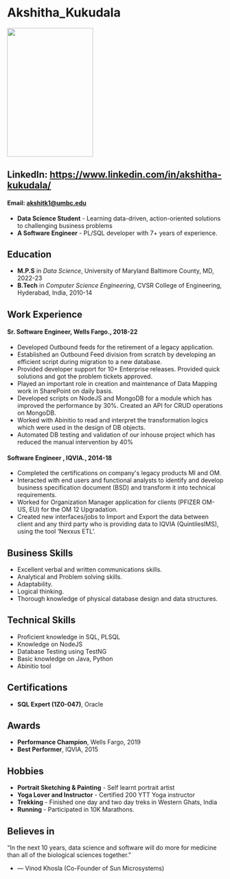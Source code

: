 

# Akshitha_Kukudala 
<img src="IMG-6112.PNG" width="200" height="300" />

## LinkedIn: https://www.linkedin.com/in/akshitha-kukudala/
#### Email: akshitk1@umbc.edu
* **Data Science Student** - Learning data-driven, action-oriented solutions to challenging business problems
* **A Software Engineer** - PL/SQL developer with 7+ years of experience. 

## Education
* **M.P.S** in *Data Science*, University of Maryland Baltimore County, MD,                        2022-23
* **B.Tech** in *Computer Science Engineering*, CVSR College of Engineering, Hyderabad, India,     2010-14

## Work Experience
#### **Sr. Software Engineer**, Wells Fargo.,                                                         2018-22
* Developed Outbound feeds for the retirement of a legacy application.
* Established an Outbound Feed division from scratch by developing an efficient script during migration to a new database.
* Provided developer support for 10+ Enterprise releases. Provided quick solutions and got the problem tickets approved.
* Played an important role in creation and maintenance of Data Mapping work in SharePoint on daily basis.
* Developed scripts on NodeJS and MongoDB for a module which has improved the performance by 30%. Created an API for CRUD operations on MongoDB.
* Worked with Abinitio to read and interpret the transformation logics which were used in the design of DB objects.
* Automated DB testing and validation of our inhouse project which has reduced the manual intervention by 40%
#### **Software Engineer** , IQVIA.,                                                                  2014-18
* Completed the certifications on company's legacy products  MI and OM. 
* Interacted with end users and functional analysts to identify and develop business specification document (BSD) and transform it into technical requirements.
* Worked for Organization Manager application for clients (PFIZER OM- US, EU) for the OM 12 Upgradation. 
* Created new interfaces/jobs to Import and Export the data between client and any third party who is providing data to IQVIA (QuintilesIMS), using the tool ‘Nexxus ETL’.

## Business Skills
* Excellent verbal and written communications skills.
* Analytical and Problem solving skills.
* Adaptability.
* Logical thinking.
* Thorough knowledge of physical database design and data structures.

## Technical Skills
* Proficient knowledge in SQL, PLSQL
* Knowledge on NodeJS
* Database Testing using TestNG
* Basic knowledge on Java, Python 
* Abinitio tool

## Certifications
* **SQL Expert (1Z0-047)**, Oracle

## Awards
* **Performance Champion**, Wells Fargo, 2019
* **Best Performer**, IQVIA, 2015

## Hobbies
- **Portrait Sketching & Painting** - Self learnt portrait artist
- **Yoga Lover and Instructor** - Certified 200 YTT Yoga instructor
- **Trekking** - Finished one day and two day treks in Western Ghats, India
- **Running** - Participated in 10K Marathons.

## Believes in

“In the next 10 years, data science and software will do more for
medicine than all of the biological sciences together.”
* — Vinod Khosla (Co-Founder of Sun Microsystems)

